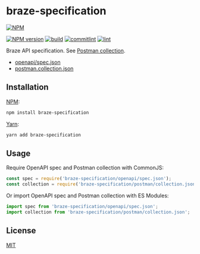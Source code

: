 # braze-specification

[![NPM](https://nodei.co/npm/braze-specification.png)](https://nodei.co/npm/braze-specification/)

[![NPM version](https://img.shields.io/npm/v/braze-specification.svg)](https://www.npmjs.com/package/braze-specification)
[![build](https://github.com/braze-community/braze-specification/actions/workflows/build.yml/badge.svg)](https://github.com/braze-community/braze-specification/actions/workflows/build.yml)
[![commitlint](https://github.com/braze-community/braze-specification/actions/workflows/commitlint.yml/badge.svg)](https://github.com/braze-community/braze-specification/actions/workflows/commitlint.yml)
[![lint](https://github.com/braze-community/braze-specification/actions/workflows/lint.yml/badge.svg)](https://github.com/braze-community/braze-specification/actions/workflows/lint.yml)

Braze API specification. See [Postman collection](https://documenter.getpostman.com/view/4689407/SVYrsdsG).

- [openapi/spec.json](https://github.com/braze-community/braze-specification/blob/master/openapi/spec.json)
- [postman.collection.json](https://github.com/braze-community/braze-specification/blob/master/postman/collection.json)

## Installation

[NPM](https://www.npmjs.com/package/braze-specification):

```sh
npm install braze-specification
```

[Yarn](https://yarnpkg.com/package/braze-specification):

```sh
yarn add braze-specification
```

## Usage

Require OpenAPI spec and Postman collection with CommonJS:

```ts
const spec = require('braze-specification/openapi/spec.json');
const collection = require('braze-specification/postman/collection.json');
```

Or import OpenAPI spec and Postman collection with ES Modules:

```ts
import spec from 'braze-specification/openapi/spec.json';
import collection from 'braze-specification/postman/collection.json';
```

## License

[MIT](https://github.com/braze-community/braze-specification/blob/master/LICENSE)
